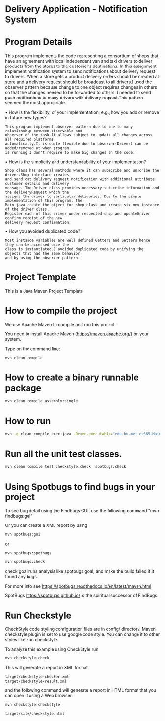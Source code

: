 # Delivery Application - Notification System

# Program Details

This program implements the code representing a consortium of shops that have an agreement with local
independent van and taxi drivers to deliver products from the stores to the customer’s destinations.
In this assignment implement notification system to send notifications about delivery request to drivers.
When a store gets a product delivery orders should be created at store and a delivery request should be
broadcast to all drivers.I used the observer pattern because change to one object requires changes in
others so that the changes needed to be forwarded to others. I needed to send push notifications to many
drivers with delivery request.This pattern seemed the most appropriate.

• How is the flexibility, of your implementation, e.g., how you add or remove in future new types?

    This program implement observer pattern due to one to many relationship between observable and
    observer of the task.It allows subject to update all changes across all required platforms 
    automatically.It is quite flexible due to observer(Driver) can be added/removed at when program
    is running.I don't require to make big changes in the code.    

• How is the simplicity and understandability of your implementation?

    Shop class has several methods where it can subscribe and unscribe the driver.Shop interface creates
    and send out delivery request notification with additional attribute customer details and delivery
    message. The Driver class provides necessary subscribe information and the deliveryRequest which the
    assigns the driver to particular deliveries. Due to the simple implementation of this program, the
    Main.java create the object for shop class and create six new instance of the driver class.
    Register each of this driver under respected shop and updateDriver confirm receipt of the new 
    delivery request confirmation.

• How you avoided duplicated code?

    Most instance variables are well defined Getters and Setters hence they can be accessed once the
    class is instantiated.I avoided duplicated code by unifying the objects that had the same behavior
    and by using the observer pattern.

# Project Template

This is a Java Maven Project Template


# How to compile the project

We use Apache Maven to compile and run this project. 

You need to install Apache Maven (https://maven.apache.org/)  on your system. 

Type on the command line: 

```bash
mvn clean compile
```

# How to create a binary runnable package 


```bash
mvn clean compile assembly:single
```


# How to run

```bash
mvn -q clean compile exec:java -Dexec.executable="edu.bu.met.cs665.Main" -Dlog4j.configuration="file:log4j.properties"
```

# Run all the unit test classes.


```bash
mvn clean compile test checkstyle:check  spotbugs:check
```

# Using Spotbugs to find bugs in your project 

To see bug detail using the Findbugs GUI, use the following command "mvn findbugs:gui"

Or you can create a XML report by using  


```bash
mvn spotbugs:gui 
```

or 


```bash
mvn spotbugs:spotbugs
```


```bash
mvn spotbugs:check 
```

check goal runs analysis like spotbugs goal, and make the build failed if it found any bugs. 


For more info see 
https://spotbugs.readthedocs.io/en/latest/maven.html


SpotBugs https://spotbugs.github.io/ is the spiritual successor of FindBugs.


# Run Checkstyle 

CheckStyle code styling configuration files are in config/ directory. Maven checkstyle plugin is set to use google code style. 
You can change it to other styles like sun checkstyle. 

To analyze this example using CheckStyle run 

```bash
mvn checkstyle:check
```

This will generate a report in XML format


```bash
target/checkstyle-checker.xml
target/checkstyle-result.xml
```

and the following command will generate a report in HTML format that you can open it using a Web browser. 

```bash
mvn checkstyle:checkstyle
```

```bash
target/site/checkstyle.html
```




